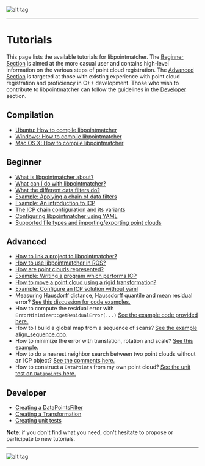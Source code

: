 ![alt tag](images/banner_light.jpeg)


---

Tutorials
=========

This page lists the available tutorials for libpointmatcher. The [Beginner Section](#beginner) is aimed at the more casual user and contains high-level information on the various steps of point cloud registration. The [Advanced Section](#advanced) is targeted at those with existing experience with point cloud registration and proficiency in C++ development.  Those who wish to contribute to libpointmatcher can follow the guidelines in the [Developer](#developer) section.

Compilation<a name="compilation"></a>
---------

- [Ubuntu: How to compile libpointmatcher](CompilationUbuntu.md)
- [Windows: How to compile libpointmatcher](CompilationWindows.md)
- [Mac OS X: How to compile libpointmatcher](CompilationMac.md)

Beginner<a name="beginner"></a>
---------

- [What is libpointmatcher about?](Introduction.md)
- [What can I do with libpointmatcher?](ApplicationsAndPub.md)
- [What the different data filters do?](DataFilters.md)
- [Example: Applying a chain of data filters](ApplyingDataFilters.md)
- [Example: An introduction to ICP](ICPIntro.md)
- [The ICP chain configuration and its variants](DefaultICPConfig.md)
- [Configuring libpointmatcher using YAML](Configuration.md)
- [Supported file types and importing/exporting point clouds](ImportExport.md)

Advanced<a name="advanced"></a>
-------
- [How to link a project to libpointmatcher?](LinkingProjects.md)
- [How to use libpointmatcher in ROS?](UsingInRos.md)
- [How are point clouds represented?](PointClouds.md)
- [Example: Writing a program which performs ICP](BasicRegistration.md)
- [How to move a point cloud using a rigid transformation?](Transformations.md)
- [Example: Configure an ICP solution without yaml](ICPWithoutYaml.md)
- Measuring Hausdorff distance, Haussdorff quantile and mean residual error? [See this discussion for code examples.](https://github.com/ethz-asl/libpointmatcher/issues/125)
- How to compute the residual error with `ErrorMinimizer::getResidualError(...)` [See the example code provided here.](https://github.com/ethz-asl/libpointmatcher/issues/193#issue-203885636)
- How to I build a global map from a sequence of scans? [See the example align_sequence.cpp](https://github.com/ethz-asl/libpointmatcher/blob/master/examples/align_sequence.cpp ).
- How to minimize the error with translation, rotation and scale? [See this example.](https://github.com/ethz-asl/libpointmatcher/issues/188#issuecomment-270960696)
- How to do a nearest neighbor search between two point clouds without an ICP object? [See the comments here.](https://github.com/ethz-asl/libpointmatcher/issues/193#issuecomment-276093785)
- How to construct a `DataPoints` from my own point cloud? [See the unit test on `Datapoints` here.](https://github.com/ethz-asl/libpointmatcher/blob/master/utest/ui/DataFilters.cpp#L52)

Developer<a name="developer"></a>
---------
- [Creating a DataPointsFilter](DataPointsFilterDev.md)
- [Creating a Transformation](TransformationDev.md)
- [Creating unit tests](UnitTestDev.md)

**Note**: if you don't find what you need, don't hesitate to propose or participate to new tutorials. 

---


![alt tag](images/banner_dark.jpeg)
